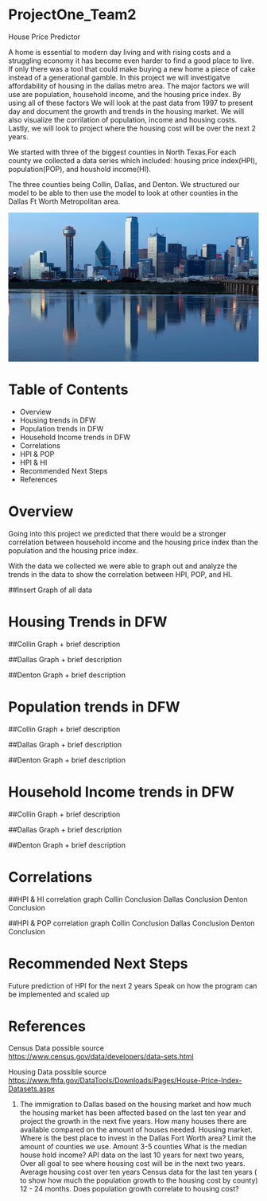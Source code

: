# ProjectOne_Team2
House Price Predictor 

A home is essential to modern day living and with rising costs and a struggling economy it has become even harder to find a good place to live. If only there was a tool that could make buying a new home a piece of cake instead of a generational gamble. In this project we will investigatve affordability of housing in the dallas metro area. 
The major factors we will use are population, household income, and the housing price index.
By using all of these factors We will look at the past data from 1997 to present day and document the growth and trends in the housing market. We will also visualize the corrilation of population, income and housing costs.
Lastly, we will look to project where the housing cost will be over the next 2 years.


 We started with three of the biggest counties in North Texas.For each county we collected a data series which included: housing price index(HPI), population(POP), and houshold income(HI). 

 
 The three counties being Collin, Dallas, and Denton. We structured our model to be able to then use the model to look at other counties in the Dallas Ft Worth Metropolitan area.

 <img align="center" width="900" height="300" src='image-1.png'>

 # Table of Contents
 - Overview
 - Housing trends in DFW
 - Population trends in DFW
 - Household Income trends in DFW
 - Correlations
  - HPI & POP
  - HPI & HI
 - Recommended Next Steps
 - References

# Overview

Going into this project we predicted that there would be a stronger correlation between household income and the housing price index than the population and the housing price index.
 
With the data we collected we were able to graph out and analyze the trends in the data to show the correlation between HPI, POP, and HI. 

##Insert Graph of all data





# Housing Trends in DFW 

##Collin Graph + brief description

##Dallas Graph + brief description

##Denton Graph + brief description



# Population trends in DFW

##Collin Graph + brief description

##Dallas Graph + brief description

##Denton Graph + brief description



# Household Income trends in DFW


##Collin Graph + brief description

##Dallas Graph + brief description

##Denton Graph + brief description


# Correlations
##HPI & HI correlation graph
  Collin Conclusion
  Dallas Conclusion
  Denton Conclusion

##HPI & POP correlation graph
  Collin Conclusion
  Dallas Conclusion
  Denton Conclusion

# Recommended Next Steps
Future prediction of HPI for the next 2 years
Speak on how the program can be implemented and scaled up
# References




Census Data possible source
https://www.census.gov/data/developers/data-sets.html

Housing Data possible source
https://www.fhfa.gov/DataTools/Downloads/Pages/House-Price-Index-Datasets.aspx


1. The immigration to Dallas based on the housing market and how much the housing market has been affected based on the last ten year and project the growth in the next five years. How many houses there are available compared on the amount of houses needed.
Housing market. Where is the best place to invest in the Dallas Fort Worth area?
Limit the amount of counties we use. Amount 3-5 counties
What is the median house hold income?
API data on the last 10 years for next two years,
Over all goal to see where housing cost will be in the next two years.
Average housing cost over ten years
Census data for the last ten years ( to show how much the population growth to the housing cost by county) 12 - 24 months.
Does population growth correlate to housing cost?